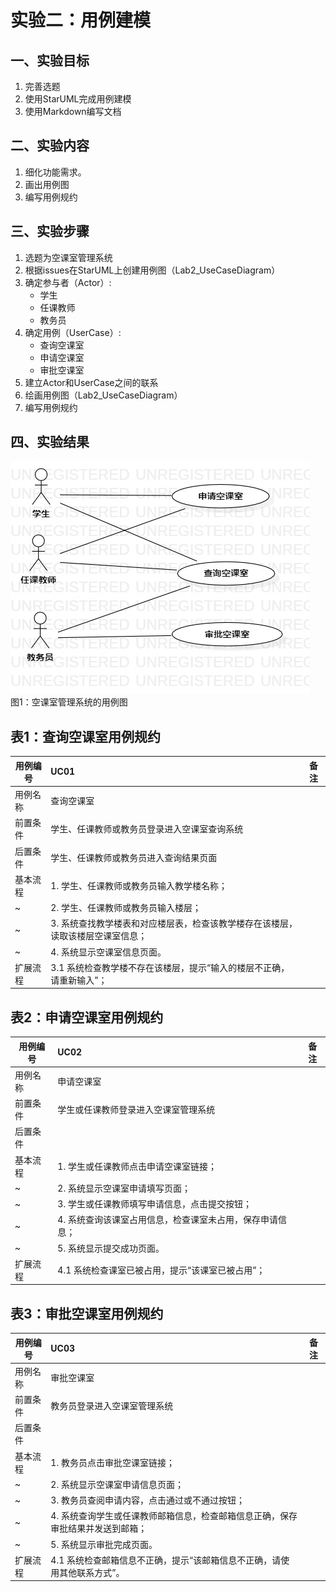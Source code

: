 # 实验二：用例建模

## 一、实验目标

1. 完善选题
2. 使用StarUML完成用例建模
3. 使用Markdown编写文档

## 二、实验内容

1. 细化功能需求。
2. 画出用例图
3. 编写用例规约

## 三、实验步骤

1. 选题为空课室管理系统
2. 根据issues在StarUML上创建用例图（Lab2_UseCaseDiagram）
3. 确定参与者（Actor）:  
      - 学生
      - 任课教师
      - 教务员
4. 确定用例（UserCase）:   
      - 查询空课室
      - 申请空课室
      - 审批空课室
5. 建立Actor和UserCase之间的联系
6. 绘画用例图（Lab2_UseCaseDiagram）
7. 编写用例规约

## 四、实验结果

![用例图](./Lab02_UseCaseDiagram1.jpg)  
图1：空课室管理系统的用例图

## 表1：查询空课室用例规约  

 用例编号  | UC01 | 备注  
-|:-|-  
用例名称  | 查询空课室  |   
前置条件  |  学生、任课教师或教务员登录进入空课室查询系统   |   
后置条件  | 学生、任课教师或教务员进入查询结果页面     |    
基本流程  | 1. 学生、任课教师或教务员输入教学楼名称；  |    
~| 2. 学生、任课教师或教务员输入楼层；  |   
~| 3. 系统查找教学楼表和对应楼层表，检查该教学楼存在该楼层，读取该楼层空课室信息；  |     
~| 4. 系统显示空课室信息页面。  |  
扩展流程  | 3.1 系统检查教学楼不存在该楼层，提示“输入的楼层不正确，请重新输入”； |  
 

## 表2：申请空课室用例规约  

 用例编号  | UC02 | 备注  
-|:-|-  
用例名称  | 申请空课室  |   
前置条件  |  学生或任课教师登录进入空课室管理系统   |    
后置条件  |    |    
基本流程  | 1. 学生或任课教师点击申请空课室链接；  |    
~| 2. 系统显示空课室申请填写页面；  |   
~| 3. 学生或任课教师填写申请信息，点击提交按钮；  |   
~| 4. 系统查询该课室占用信息，检查课室未占用，保存申请信息；  |   
~| 5. 系统显示提交成功页面。  |  
扩展流程  | 4.1 系统检查课室已被占用，提示“该课室已被占用”；  |    
 
## 表3：审批空课室用例规约  

 用例编号  | UC03 | 备注  
-|:-|-  
用例名称  | 审批空课室  |   
前置条件  |  教务员登录进入空课室管理系统   |    
后置条件  |     |   
基本流程  | 1. 教务员点击审批空课室链接；  |    
~| 2. 系统显示空课室申请信息页面；  |   
~| 3. 教务员查阅申请内容，点击通过或不通过按钮；  |   
~| 4. 系统查询学生或任课教师邮箱信息，检查邮箱信息正确，保存审批结果并发送到邮箱； |   
~| 5. 系统显示审批完成页面。  |  
扩展流程  | 4.1 系统检查邮箱信息不正确，提示“该邮箱信息不正确，请使用其他联系方式”。  |

